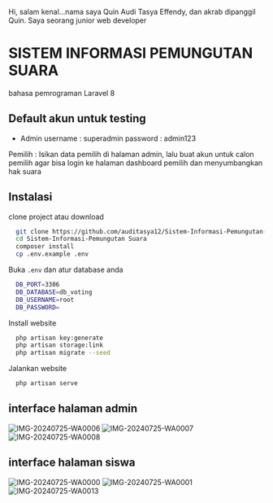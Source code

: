 Hi, salam kenal...nama saya Quin Audi Tasya Effendy, dan akrab dipanggil Quin. Saya seorang junior web developer

SISTEM INFORMASI PEMUNGUTAN SUARA
==================================
bahasa pemrograman Laravel 8
## Default akun untuk testing

- Admin
username : superadmin
password : admin123

Pemilih :
Isikan data pemilih di halaman admin, lalu buat akun untuk calon pemilih agar bisa login ke halaman dashboard pemilih dan menyumbangkan hak suara 


## Instalasi

clone project atau download

```bash
  git clone https://github.com/auditasya12/Sistem-Informasi-Pemungutan-Suara.git  
  cd Sistem-Informasi-Pemungutan Suara
  composer install
  cp .env.example .env
```

Buka `.env` dan atur database anda
```bash
  DB_PORT=3306
  DB_DATABASE=db_voting
  DB_USERNAME=root
  DB_PASSWORD=
```

Install website
```bash
  php artisan key:generate
  php artisan storage:link
  php artisan migrate --seed
```

Jalankan website
```bash
  php artisan serve
```
## interface halaman admin
![IMG-20240725-WA0006](https://github.com/user-attachments/assets/8fe0b530-ee32-40a4-b402-54f4136508e9)
![IMG-20240725-WA0007](https://github.com/user-attachments/assets/46ca1023-51a4-4831-bd48-b47378fbaea8)
![IMG-20240725-WA0008](https://github.com/user-attachments/assets/c7d490cf-8c66-48cb-9fde-6f6995a7c3ce)


## interface halaman siswa
![IMG-20240725-WA0000](https://github.com/user-attachments/assets/3cc9ac65-9a6b-418c-884a-31de33b7f0a0)
![IMG-20240725-WA0001](https://github.com/user-attachments/assets/547bcdbf-114e-4a5c-aa37-d0f4e7ce79dd)
![IMG-20240725-WA0013](https://github.com/user-attachments/assets/9b8ea56b-3b0c-4725-959b-7e15db64121c)


